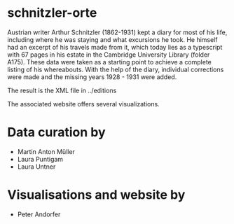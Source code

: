 # schnitzler-orte

Austrian writer Arthur Schnitzler (1862-1931) kept a diary for most of his life, including where he was staying and what excursions he took. He himself had an excerpt of his travels made from it, which today lies as a typescript with 67 pages in his estate in the Cambridge University Library (folder A175). These data were taken as a starting point to achieve a complete listing of his whereabouts. With the help of the diary, individual corrections were made and the missing years 1928 - 1931 were added. 

The result is the XML file in ../editions

The associated website offers several visualizations.

# Data curation by 
- Martin Anton Müller
- Laura Puntigam
- Laura Untner

# Visualisations and website by
- Peter Andorfer
